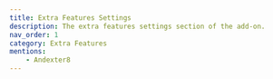 ```yaml
---
title: Extra Features Settings
description: The extra features settings section of the add-on.
nav_order: 1
category: Extra Features
mentions:
    - Andexter8
---
```


<template-Stub />
